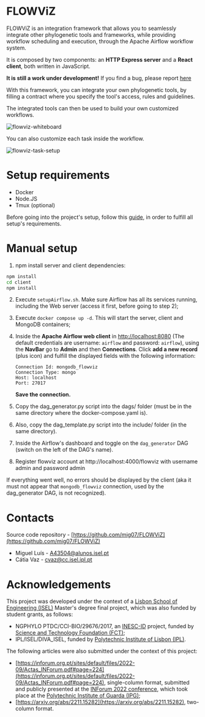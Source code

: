 # FLOWViZ

FLOWViZ is an integration framework that allows you to seamlessly
integrate other phylogenetic tools and frameworks,
while providing workflow scheduling and execution,
through the Apache Airflow workflow system.

It is composed by two components: an **HTTP Express server**
and a **React client**,
both written in JavaScript.

**It is still a work under development!**
If you find a bug, please report [here](https://github.com/mig07/FLOWViZ/issues)

With this framework, you can integrate your own phylogenetic tools, by filling a
contract where you specify the tool's access, rules and guidelines.

The integrated tools can then be used to build your own customized workflows.

![flowviz-whiteboard](/docs/pictures/flowviz-whiteboard.png)

You can also customize each task inside the workflow.

![flowviz-task-setup](/docs/pictures/individualTaskSetup.png)

# Setup requirements

 - Docker
 - Node.JS
 - Tmux (optional)

Before going into the project's setup, follow this [guide](requirements.md), in order to fulfill all setup's requirements.

# Manual setup

1. npm install server and client dependencies:

```bash
npm install
cd client
npm install
```
2. Execute `setupAirflow.sh`. Make sure Airflow has all its services running, including the Web server (access it first, before going to step 2);

3. Execute `docker compose up -d`. This will start the server, client and MongoDB containers;

4. Inside the **Apache Airflow web client** in [http://localhost:8080](http://localhost:8080) (The default credentials are username: `airflow` and password: `airflow`), using the **NavBar** go to **Admin** and then **Connections**. Click **add a new record** (plus icon) and fulfill the displayed fields with the following information:

    ```
    Connection Id: mongodb_flowviz
    Connection Type: mongo
    Host: localhost
    Port: 27017
    ```

    **Save the connection.**

5. Copy the dag_generator.py script into the dags/ folder (must be in the same directory where the docker-compose.yaml is).

6. Also, copy the dag_template.py script into the include/ folder (in the same directory).

7. Inside the Airflow's dashboard and toggle on the `dag_generator` DAG (switch on the left of the DAG's name).

8. Register flowviz account at http://localhost:4000/flowviz with username admin and password admin


If everything went well, no errors should be displayed by the client (aka it must not appear that `mongodb_flowviz` connection, used by the dag_generator DAG, is not recognized).

# Contacts

Source code repository - [https://github.com/mig07/FLOWViZ](https://github.com/mig07/FLOWViZ)

- Miguel Luís - A43504@alunos.isel.pt
- Cátia Vaz - cvaz@cc.isel.ipl.pt

# Acknowledgements

This project was developed under the context of a [Lisbon School of Engineering (ISEL)](https://www.isel.pt/) Master's degree final project, which was also funded by student grants, as follows:
- NGPHYLO PTDC/CCI-BIO/29676/2017, an [INESC-ID](https://www.inesc-id.pt/) project, funded by [Science and Technology Foundation (FCT)](https://www.fct.pt/);
- IPL/ISEL/DIVA_ISEL, funded by [Polytechnic Institute of Lisbon (IPL)](https://www.ipl.pt/).

The following articles were also submitted under the context of this project:
- [https://inforum.org.pt/sites/default/files/2022-09/Actas_INForum.pdf#page=224](https://inforum.org.pt/sites/default/files/2022-09/Actas_INForum.pdf#page=224), single-column format, submitted and publicly presented at the [INForum 2022 conference](https://inforum.org.pt/), which took place at the [Polytechnic Institute of Guarda (IPG)](http://politecnicoguarda.pt/);
- [https://arxiv.org/abs/2211.15282](https://arxiv.org/abs/2211.15282), two-column format.

